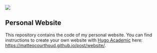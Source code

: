 ![](static/img/icon.jpeg)

## Personal Website

This repository contains the code of my personal website. You can find instructions to create your own website with [Hugo Academic](https://themes.gohugo.io/academic/) here: https://matteocourthoud.github.io/post/website/.